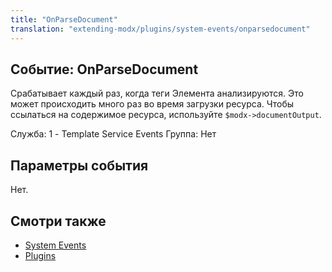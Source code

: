 ```yaml
---
title: "OnParseDocument"
translation: "extending-modx/plugins/system-events/onparsedocument"
---
```


## Событие: OnParseDocument

Срабатывает каждый раз, когда теги Элемента анализируются. Это может происходить много раз во время загрузки ресурса. Чтобы ссылаться на содержимое ресурса, используйте `$modx->documentOutput`.

Служба: 1 - Template Service Events
Группа: Нет

## Параметры события

Нет.

## Смотри также

- [System Events](extending-modx/plugins/system-events "System Events")
- [Plugins](extending-modx/plugins "Plugins")
